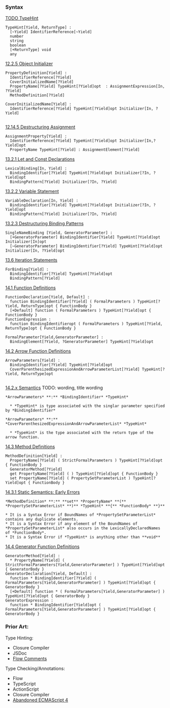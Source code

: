 
### Syntax ###
  [TODO TypeHint](https://people.mozilla.org/~jorendorff/es6-draft.html)
  
  ```
  TypeHint[Yield, ReturnType] :
    [~Yield] IdentifierReference[~Yield]
    number
    string
    boolean
    [+ReturnType] void
    any
  ```

  [12.2.5 Object Initializer](https://people.mozilla.org/~jorendorff/es6-draft.html#sec-object-initializer)
  
  ```
  PropertyDefinition[Yield] :
    IdentifierReference[?Yield]
    CoverInitializedName[?Yield]
    PropertyName[?Yield] TypeHint[?Yield]opt  : AssignmentExpression[In, ?Yield]
    MethodDefinition[?Yield]
    
  CoverInitializedName[Yield] :
    IdentifierReference[?Yield] TypeHint[?Yield]opt Initializer[In, ?Yield]
  
  
  ```
  [12.14.5 Destructuring Assignment](https://people.mozilla.org/~jorendorff/es6-draft.html#sec-destructuring-assignment)
  ```
  AssignmentProperty[Yield] :
    IdentifierReference[?Yield] TypeHint[?Yield]opt Initializer[In,?Yield]opt
    PropertyName TypeHint[?Yield] : AssignmentElement[?Yield]
  ```
  
  [13.2.1 Let and Const Declarations](https://people.mozilla.org/~jorendorff/es6-draft.html#sec-let-and-const-declarations)
  ```
  LexicalBinding[In, Yield] :
    BindingIdentifier[?Yield] TypeHint[?Yield]opt Initializer[?In, ?Yield]opt
    BindingPattern[?Yield] Initializer[?In, ?Yield]
  ```
  
  [13.2.2 Variable Statement](https://people.mozilla.org/~jorendorff/es6-draft.html#sec-variable-statement)
  ```
  VariableDeclaration[In, Yield] :
    BindingIdentifier[?Yield] TypeHint[?Yield]opt Initializer[?In, ?Yield]opt
    BindingPattern[?Yield] Initializer[?In, ?Yield]
  ```
  
  [13.2.3 Destructuring Binding Patterns](https://people.mozilla.org/~jorendorff/es6-draft.html#sec-destructuring-binding-patterns)
  ```
  SingleNameBinding [Yield, GeneratorParameter] :
    [+GeneratorParameter] BindingIdentifier[Yield] TypeHint[?Yield]opt Initializer[In]opt
    [~GeneratorParameter] BindingIdentifier[?Yield] TypeHint[?Yield]opt Initializer[In, ?Yield]opt
  ```
  [13.6 Iteration Statements](https://people.mozilla.org/~jorendorff/es6-draft.html#sec-iteration-statements)
  ```
  ForBinding[Yield] :
    BindingIdentifier[?Yield] TypeHint[?Yield]opt
    BindingPattern[?Yield]
  ```
  
  [14.1 Function Definitions](https://people.mozilla.org/~jorendorff/es6-draft.html#sec-function-definitions)
  ```
  FunctionDeclaration[Yield, Default] :
    function BindingIdentifier[?Yield] ( FormalParameters ) TypeHint[?Yield, ReturnType]opt { FunctionBody }
    [+Default] function ( FormalParameters ) TypeHint[?Yield]opt { FunctionBody }
  FunctionExpression :
    function BindingIdentifieropt ( FormalParameters ) TypeHint[?Yield, ReturnType]opt { FunctionBody }
  
  FormalParameter[Yield,GeneratorParameter] :
    BindingElement[?Yield, ?GeneratorParameter] TypeHint[?Yield]opt
  ```
  
  [14.2 Arrow Function Definitions](https://people.mozilla.org/~jorendorff/es6-draft.html#sec-arrow-function-definitions)
  ```
  ArrowParameters[Yield] :
    BindingIdentifier[?Yield] TypeHint[?Yield]opt
    CoverParenthesizedExpressionAndArrowParameterList[?Yield] TypeHint[?Yield, ReturnType]opt
    
  ```
  
  [14.2.x Semantics](https://people.mozilla.org/~jorendorff/es6-draft.html#sec-arrow-function-definitions)
    TODO: wording, title wording
    
    *ArrowParameters* **:** *BindingIdentifier* *TypeHint*
    
      * *TypeHint* is type associated with the singlar parameter specified by *BindingIdentifier*
    
    *ArrowParameters* **:** *CoverParenthesizedExpressionAndArrowParameterList* *TypeHint*
    
      * *TypeHint* is the type associated with the return type of the arrow function.
  
  [14.3 Method Definitions](https://people.mozilla.org/~jorendorff/es6-draft.html#sec-method-definitions)
  ```
  MethodDefinition[Yield] :
    PropertyName[?Yield] ( StrictFormalParameters ) TypeHint[?Yield]opt { FunctionBody }
    GeneratorMethod[?Yield]
    get PropertyName[?Yield] ( ) TypeHint[?Yield]opt { FunctionBody }
    set PropertyName[?Yield] ( PropertySetParameterList ) TypeHint[?Yield]opt { FunctionBody }
  ```
  [14.3.1 Static Semantics: Early Errors](https://people.mozilla.org/~jorendorff/es6-draft.html#sec-method-definitions-static-semantics-early-errors)
  
    
    *MethodDefinition* **:** **set** *PropertyName* **(** *PropertySetParameterList* **)** *TypeHint* **{** *FunctionBody* **}**
    
    * It is a Syntax Error if BoundNames of *PropertySetParameterList* contains any duplicate elements.
    * It is a Syntax Error if any element of the BoundNames of *PropertySetParameterList* also occurs in the LexicallyDeclaredNames of *FunctionBody*.
    * It is a Syntax Error if *TypeHint* is anything other than **void**
  
  
  [14.4 Generator Function Definitions](https://people.mozilla.org/~jorendorff/es6-draft.html#sec-generator-function-definitions)
  ```
  GeneratorMethod[Yield] :
    * PropertyName[?Yield] ( StrictFormalParameters[Yield,GeneratorParameter] ) TypeHint[?Yield]opt { GeneratorBody }
  GeneratorDeclaration[Yield, Default] :
    function * BindingIdentifier[?Yield] ( FormalParameters[Yield,GeneratorParameter] ) TypeHint[?Yield]opt { GeneratorBody }
    [+Default] function * ( FormalParameters[Yield,GeneratorParameter] ) TypeHint[?Yield]opt { GeneratorBody }
  GeneratorExpression :
    function * BindingIdentifier[Yield]opt ( FormalParameters[Yield,GeneratorParameter] ) TypeHint[?Yield]opt { GeneratorBody }
  ```

### Prior Art:
Type Hinting:
* Closure Compiler
* JSDoc
* [Flow Comments](http://flowtype.org/blog/2015/02/20/Flow-Comments.html)
 
Type Checking/Annotations:
* Flow
* TypeScript
* ActionScript
* Closure Compiler
* [Abandoned ECMAScript 4](http://www.ecmascript.org/es4/spec/overview.pdf)
